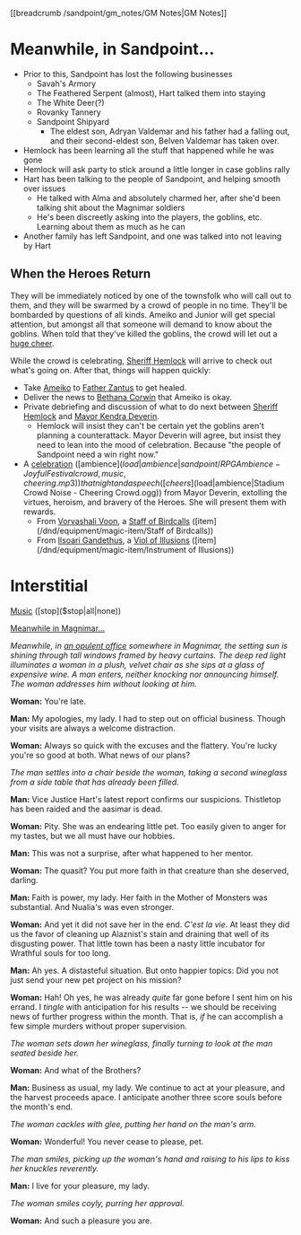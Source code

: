 [[breadcrumb /sandpoint/gm_notes/GM Notes|GM Notes]]

# Meanwhile, in Sandpoint...

* Prior to this, Sandpoint has lost the following businesses
  * Savah's Armory
  * The Feathered Serpent (almost), Hart talked them into staying
  * The White Deer(?)
  * Rovanky Tannery
  * Sandpoint Shipyard
      * The eldest son, Adryan Valdemar and his father had a falling out, and their second-eldest son, Belven Valdemar has taken over.
* Hemlock has been learning all the stuff that happened while he was gone
* Hemlock will ask party to stick around a little longer in case goblins rally
* Hart has been talking to the people of Sandpoint, and helping smooth over issues
  * He talked with Alma and absolutely charmed her, after she'd been talking shit about the Magnimar soldiers
  * He's been discreetly asking into the players, the goblins, etc. Learning about them as much as he can
* Another family has left Sandpoint, and one was talked into not leaving by Hart

## When the Heroes Return

They will be immediately noticed by one of the townsfolk who will call out to them, and they will be swarmed by a crowd of people in no time. They'll be bombarded by questions of all kinds. Ameiko and Junior will get special attention, but amongst all that someone will demand to know about the goblins. When told that they've killed the goblins, the crowd will let out a [huge cheer]($load|effect|mixkit-huge-crowd-cheering-victory-462.wav).

While the crowd is celebrating, [Sheriff Hemlock](^sandpoint/sheriff_hemlock.jpg) will arrive to check out what's going on. After that, things will happen quickly:

* Take [Ameiko](^sandpoint/ameiko_kaijitsu_1.png) to [Father Zantus](^sandpoint/father_zantus.jpg) to get healed.
* Deliver the news to [Bethana Corwin](^sandpoint/bethana_corwin.jpeg) that Ameiko is okay.
* Private debriefing and discussion of what to do next between [Sheriff Hemlock](^sandpoint/sheriff_hemlock.jpg) and [Mayor Kendra Deverin](^sandpoint/kendra_deverin.jpg).
  * Hemlock will insist they can't be certain yet the goblins aren't planning a counterattack. Mayor Deverin will agree, but insist they need to lean into the mood of celebration. Because "the people of Sandpoint need a win right now."
* A [celebration](^sandpoint/sandpoint_celebration.jpg) ([ambience]($load|ambience|sandpoint/RPG Ambience - Joyful Festival crowd, music, cheering.mp3)) that night and a speech ([cheers]($load|ambience|Stadium Crowd Noise - Cheering Crowd.ogg)) from Mayor Deverin, extolling the virtues, heroism, and bravery of the Heroes. She will present them with rewards.
  * From [Vorvashali Voon](^sandpoint/vorvashali_voon.jpg), a [Staff of Birdcalls](^sandpoint/staff_of_birdcalls.jpg) ([item](/dnd/equipment/magic-item/Staff of Birdcalls))
  * From [Ilsoari Gandethus](^sandpoint/ilsoari_gandethus.jpg), a [Viol of Illusions](^sandpoint/viol_of_illusions.jpg) ([item](/dnd/equipment/magic-item/Instrument of Illusions))

# Interstitial

[Music]($load|music|arr/Huon.mp3) ([stop]($stop|all|none))

[Meanwhile in Magnimar...](^sandpoint/meanwhile_in_magnimar.jpg)

_Meanwhile, in [an opulent office](^sandpoint/xaneshas_office.jpg) somewhere in Magnimar, the setting sun is shining through tall windows framed by heavy curtains. The deep red light illuminates a woman in a plush, velvet chair as she sips at a glass of expensive wine. A man enters, neither knocking nor announcing himself. The woman addresses him without looking at him._

**Woman:** You're late.

**Man:** My apologies, my lady. I had to step out on official business. Though your visits are always a welcome distraction.

**Woman:** Always so quick with the excuses and the flattery. You're lucky you're so good at both. What news of our plans?

_The man settles into a chair beside the woman, taking a second wineglass from a side table that has already been filled._

**Man:** Vice Justice Hart's latest report confirms our suspicions. Thistletop has been raided and the aasimar is dead.

**Woman:** Pity. She was an endearing little pet. Too easily given to anger for my tastes, but we all must have our hobbies.

**Man:** This was not a surprise, after what happened to her mentor.

**Woman:** The quasit? You put more faith in that creature than she deserved, darling.

**Man:** Faith is power, my lady. Her faith in the Mother of Monsters was substantial. And Nualia's was even stronger.

**Woman:** And yet it did not save her in the end. *C'est la vie*. At least they did us the favor of cleaning up Alaznist's stain and draining that well of its disgusting power. That little town has been a nasty little incubator for Wrathful souls for too long.

**Man:** Ah yes. A distasteful situation. But onto happier topics: Did you not just send your new pet project on his mission?

**Woman:** Hah! Oh yes, he was already *quite* far gone before I sent him on his errand. I *tingle* with anticipation for his results -- we should be receiving news of further progress within the month. That is, *if* he can accomplish a few simple murders without proper supervision.

_The woman sets down her wineglass, finally turning to look at the man seated beside her._

**Woman:** And what of the Brothers?

**Man:** Business as usual, my lady. We continue to act at your pleasure, and the harvest proceeds apace. I anticipate another three score souls before the month's end.

_The woman cackles with glee, putting her hand on the man's arm._

**Woman:** Wonderful! You never cease to please, pet.

_The man smiles, picking up the woman's hand and raising to his lips to kiss her knuckles reverently._

**Man:** I live for your pleasure, my lady.

_The woman smiles coyly, purring her approval._

**Woman:** And such a pleasure you are.
